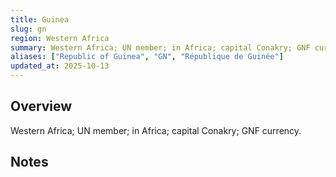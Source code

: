 ```yaml
---
title: Guinea
slug: gn
region: Western Africa
summary: Western Africa; UN member; in Africa; capital Conakry; GNF currency.
aliases: ["Republic of Guinea", "GN", "République de Guinée"]
updated_at: 2025-10-13
---
```


## Overview

Western Africa; UN member; in Africa; capital Conakry; GNF currency.

## Notes

<!-- Add your first note below -->
